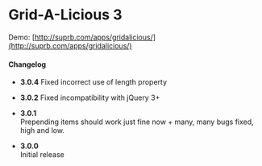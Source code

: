 # Grid-A-Licious 3

Demo: [http://suprb.com/apps/gridalicious/](http://suprb.com/apps/gridalicious/)

#### Changelog

- **3.0.4**
  Fixed incorrect use of length property

- **3.0.2**
  Fixed incompatibility with jQuery 3+

- **3.0.1**  
  Prepending items should work just fine now + many, many bugs fixed, high and low.

- **3.0.0**  
  Initial release

